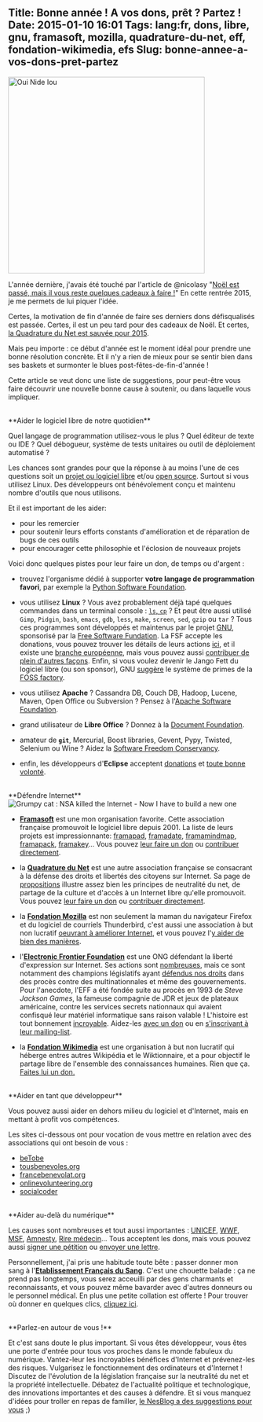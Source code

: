 Title: Bonne année ! A vos dons, prêt ? Partez !
Date: 2015-01-10 16:01
Tags: lang:fr, dons, libre, gnu, framasoft, mozilla, quadrature-du-net, eff, fondation-wikimedia, efs
Slug: bonne-annee-a-vos-dons-pret-partez
---
<img src="images/wwcb/SuperDupont_OuiNideIou.jpg" style="height:400px" alt="Oui Nide Iou" title="SuperDupont par Gotlib">

L'année dernière, j'avais été touché par l'article de @nicolasy "[Noël est passé, mais il vous reste quelques cadeaux à faire !](http://artimuses.be/2013/12/noel-est-passe-mais-il-vous-reste-quelques-cadeaux-a-faire/)" En cette rentrée 2015, je me permets de lui piquer l'idée.

Certes, la motivation de fin d'année de faire ses derniers dons défisqualisés est passée. Certes, il est un peu tard pour des cadeaux de Noël. Et certes, [la Quadrature du Net est sauvée pour 2015](http://www.nextinpact.com/news/91483-menacee-disparition-la-quadrature-net-lance-appel-aux-dons.htm).

Mais peu importe : ce début d'année est le moment idéal pour prendre une bonne résolution concrète. Et il n'y a rien de mieux pour se sentir bien dans ses baskets et surmonter le blues post-fêtes-de-fin-d'année !

Cette article se veut donc une liste de suggestions, pour peut-être vous faire découvrir une nouvelle bonne cause à soutenir, ou dans laquelle vous impliquer.

<br>
**Aider le logiciel libre de notre quotidien**

Quel langage de programmation utilisez-vous le plus ? Quel éditeur de texte ou IDE ? Quel débogueur, système de tests unitaires ou outil de déploiement automatisé ?

Les chances sont grandes pour que la réponse à au moins l'une de ces questions soit un [projet ou logiciel libre](http://fr.wikipedia.org/wiki/Logiciel_libre) et/ou [open source](http://fr.wikipedia.org/wiki/Open_source). Surtout si vous utilisez Linux. Des développeurs ont bénévolement conçu et maintenu nombre d'outils que nous utilisons.

Et il est important de les aider:

- pour les remercier
- pour soutenir leurs efforts constants d'amélioration et de réparation de bugs de ces outils
- pour encourager cette philosophie et l'éclosion de nouveaux projets

Voici donc quelques pistes pour leur faire un don, de temps ou d'argent :

- trouvez l'organisme dédié à supporter **votre langage de programmation favori**, par exemple la [Python Software Foundation](//www.python.org/psf/donations/).

- vous utilisez **Linux** ? Vous avez probablement déjà tapé quelques commandes dans un terminal console : [`ls`, `cp`](http://en.wikipedia.org/wiki/GNU_Core_Utilities) ? Et peut être aussi utilisé `Gimp`, `Pidgin`, `bash`, `emacs`, `gdb`, `less`, `make`, `screen`, `sed`, `gzip` ou `tar` ? Tous ces programmes sont développés et maintenus par le projet [GNU](http://www.gnu.org), sponsorisé par la [Free Software Fundation](http://www.fsf.org/). La FSF accepte les donations, vous pouvez trouver les détails de leurs actions [ici](http://www.fsf.org/campaigns/), et il existe une [branche européenne](//fsfe.org/work.fr.html), mais vous pouvez aussi [contribuer de plein d'autres façons](http://www.gnu.org/server/takeaction.html). Enfin, si vous voulez devenir le Jango Fett du logiciel libre (ou son sponsor), GNU [suggère](http://www.gnu.org/software/hurd/donate.html) le système de primes de la [FOSS factory](http://www.fossfactory.org).

- vous utilisez **Apache** ? Cassandra DB, Couch DB, Hadoop, Lucene, Maven, Open Office ou Subversion ? Pensez à l'[Apache Software Foundation](http://www.apache.org/foundation/contributing.html).

- grand utilisateur de **Libre Office** ? Donnez à la [Document Foundation](http://www.documentfoundation.org/).

- amateur de **`git`**, Mercurial, Boost libraries, Gevent, Pypy, Twisted, Selenium ou Wine ? Aidez la [Software Freedom Conservancy](http://sfconservancy.org/donate/).


- enfin, les développeurs d'**Eclipse** acceptent [donations](http://www.eclipse.org/donate/) et [toute bonne volonté](http://www.eclipse.org/contribute/).

<br>
**Défendre Internet**

<img src="images/wwcb/nsa_killed_Internet_have_to_build_a_gnu_one.jpg" alt="Grumpy cat : NSA killed the Internet - Now I have to build a new one">

- **[Framasoft](//framasoft.org)** est une mon organisation favorite. Cette association française promouvoit le logiciel libre depuis 2001. La liste de leurs projets est impressionnante: [framapad](//framapad.org), [framadate](//framadate.org), [framamindmap](//framindmap.org), [framapack](//www.framapack.org/), [framakey](//www.framakey.org)... Vous pouvez [leur faire un don](//soutenir.framasoft.org) ou [contribuer directement](//contact.framasoft.org/participer/).

- la **[Quadrature du Net](//www.laquadrature.net/fr)** est une autre association française se consacrant à la défense des droits et libertés des citoyens sur Internet. Sa page de [propositions](//www.laquadrature.net/fr/propositions) illustre assez bien les principes de neutralité du net, de partage de la culture et d'accès à un Internet libre qu'elle promouvoit. Vous pouvez [leur faire un don](//soutien.laquadrature.net/) ou [contribuer directement](//www.laquadrature.net/en/how-to-participate).

- la **[Fondation Mozilla](//www.mozilla.org/en-US/foundation/)** est non seulement la maman du navigateur Firefox et du logiciel de courriels Thunderbird, c'est aussi une association à but non lucratif [oeuvrant à améliorer Internet](//www.mozilla.org/fr/mission/), et vous pouvez l'[y aider de bien des manières](//www.mozilla.org/fr/contribute/).

- l'**[Electronic Frontier Foundation](//www.eff.org)** est une ONG défendant la liberté d'expression sur Internet. Ses actions sont [nombreuses](//www.eff.org/issues), mais ce sont notamment des champions législatifs ayant [défendus nos droits](https://www.eff.org/victories) dans des procès contre des multinationnales et même des gouvernements. Pour l'anecdote, l'EFF a été fondée suite au procès en 1993 de _Steve Jackson Games_, la fameuse compagnie de JDR et jeux de plateaux américaine, contre les services secrets nationnaux qui avaient confisqué leur matériel informatique sans raison valable ! L'histoire est tout bonnement [incroyable](http://kotaku.com/5801427/the-day-the-secret-service-raided-a-role-playing-game-company). Aidez-les [avec un don](//supporters.eff.org/donate) ou en [s'inscrivant à leur mailing-list](//act.eff.org/).

- la **[Fondation Wikimedia](http://wikimediafoundation.org/wiki/Accueil)** est une organisation à but non lucratif qui héberge entres autres Wikipédia et le Wiktionnaire, et a pour objectif le partage libre de l'ensemble des connaissances humaines. Rien que ça. [Faites lui un don.](//donate.wikimedia.org/w?title=Special:FundraiserLandingPage&country=FR)

<br>
**Aider en tant que développeur**

Vous pouvez aussi aider en dehors milieu du logiciel et d'Internet, mais en mettant à profit vos compétences.

Les sites ci-dessous ont pour vocation de vous mettre en relation avec des associations qui ont besoin de vous :

- [beTobe](http://www.betobe.org/php/?language_code=fr)
- [tousbenevoles.org](http://www.tousbenevoles.org/trouver-une-mission-benevole?cp=&id_action_type=24&id_public=&q=&age_minimum=0)
- [francebenevolat.org](http://www.francebenevolat.org/benevoles/recherche/assoc-annonce?search[type_mission]=16&search[domaine_action]=&search[localisation]=Ville%2C+code+postal%2C+...&search[keywords]=Mots+cl%C3%A9s%2C+nom+association%2C+...)
- [onlinevolunteering.org](//www.onlinevolunteering.org/fr/org/opportunity_search/?typ=5)
- [socialcoder](http://socialcoder.org/Home/Map)

<br>
**Aider au-delà du numérique**

Les causes sont nombreuses et tout aussi importantes : [UNICEF](http://www.unicef.org/french/), [WWF](http://www.wwf.fr/), [MSF](http://www.msf.org/), [Amnesty](http://www.amnesty.org/fr/how-you-can-help), [Rire médecin](http://www.leriremedecin.org/)... Tous acceptent les dons, mais vous pouvez aussi [signer une pétition](//campaigns.amnesty.org/fr/actions) ou [envoyer une lettre](http://www.amnesty-marseille.fr/spip.php?article25).

Personnellement, j'ai pris une habitude toute bête : passer donner mon sang à l'**[Etablissement Français du Sang](http://www.dondusang.net)**. C'est une chouette balade : ça ne prend pas longtemps, vous serez acceuilli par des gens charmants et reconnaissants, et vous pouvez même bavarder avec d'autres donneurs ou le personnel médical. En plus une petite collation est offerte ! Pour trouver où donner en quelques clics, [cliquez ici](http://www.dondusang.net/rewrite/heading/1000/ou-donner/rechercher-une-collecte.htm).


<br>
**Parlez-en autour de vous !**

Et c'est sans doute le plus important. Si vous êtes développeur, vous êtes une porte d'entrée pour tous vos proches dans le monde fabuleux du numérique.
Vantez-leur les incroyables bénéfices d'Internet et prévenez-les des risques. Vulgarisez le fonctionnement des ordinateurs et d'Internet ! Discutez de l'évolution de la législation française sur la neutralité du net et la propriété intellectuelle. Débatez de l'actualité politique et technologique, des innovations importantes et des causes à défendre.
Et si vous manquez d'idées pour troller en repas de familler, [le NesBlog a des suggestions pour vous](http://www.nesblog.com/la-quadrature-du-net/) ;)
